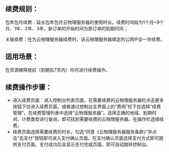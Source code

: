 ## 续费规则：
包年包月续费：延长包年包月云物理服务器的使用时长。续费时间段为1个月~9个月、1年、2年、3年。新订单的开始时间为原订单的到期时间；

关联续费：在为云物理服务器续费时，该云物理服务器绑定的公网IP会一并续费。

## 适用场景：
在资源被释放前（到期后7天内）均可进行续费操作。

## 续费操作步骤：
- 进入续费页面：进入控制台列表页面，在需要续费的云物理服务器栏点击更多按钮下拉进入续费页面。或者通过控制台主界面上的“费用”栏下拉选择“续费管理”。在续费管理列表中选择“云物理服务器”。选择正确的地域、到期时间、计费类型进行查询，即可找到需要续费的云物理服务器。在操作栏选择续费。
- 续费页面选择需要续费的时长，勾选“同意《云物理服务器服务条款》”并点击“去支付”按钮即可进入支付确认页面。在支付确认页面选择支付方式即可跳转支付页面。支付成功后会显示支付完成页面，即可自动跳转控制台。
